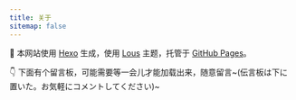 ```yaml
---
title: 关于
sitemap: false
---
```


🔨 本网站使用 [Hexo](https://hexo.io/) 生成，使用 [Lous](https://github.com/liuxiaotian/hexo-theme-lous) 主题，托管于 [GitHub Pages](https://pages.github.com/)。

👇 下面有个留言板，可能需要等一会儿才能加载出来，随意留言~(伝言板は下に置いた。お気軽にコメントしてください)~
